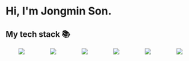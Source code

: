 # Hi, I'm Jongmin Son.

## My tech stack 📚  
<div style="display: flex; flex-wrap: wrap; justify-content: space-around;">
    <img src="https://img.shields.io/badge/-HTML5-F05032?style=for-the-badge&logo=html5&logoColor=ffffff" ">
    <img src="https://img.shields.io/badge/-CSS3-007ACC?style=for-the-badge&logo=css3"">
    <img src="https://img.shields.io/badge/-JavaScript-%23F7DF1C?style=for-the-badge&logo=javascript&logoColor=000000&labelColor=%23F7DF1C&color=%23FFCE5A"">
<!--     <img src="https://img.shields.io/badge/-TypeScript-007ACC?style=for-the-badge&logo=typescript&logoColor=white" "> -->
    <img src="https://img.shields.io/badge/-React-222222?style=for-the-badge&logo=react" ">
    <img src="https://img.shields.io/badge/-Nodejs-43853d?style=for-the-badge&logo=Node.js&logoColor=white" ">
    <img src="https://img.shields.io/badge/-Git-F05032?style=for-the-badge&logo=git&logoColor=ffffff" ">
<!--     <img src="https://img.shields.io/badge/-Docker-46a2f1?style=for-the-badge&logo=docker&logoColor=ffffff" "> -->
</div>



